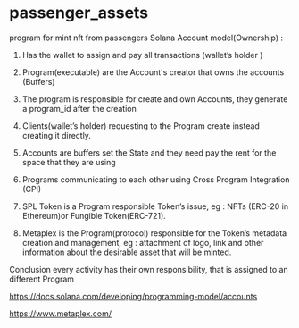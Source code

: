 # passenger_assets
program for mint nft from passengers
Solana Account model(Ownership) :


1. Has the wallet to assign and pay all transactions (wallet’s holder ) 

2.  Program(executable) are the Account's creator that owns the accounts (Buffers)

3. The program is responsible for create and own Accounts, they generate a program_id after the creation 

4. Clients(wallet’s holder) requesting to the Program  create instead creating it directly.

5. Accounts are buffers set the State and they need pay the rent for the space that they  are using 

6. Programs communicating to each other using Cross Program Integration (CPI) 

7. SPL Token is a Program responsible Token’s issue, eg : NFTs (ERC-20 in Ethereum)or Fungible Token(ERC-721).

8. Metaplex is the Program(protocol) responsible for the Token’s metadata creation and management, eg : attachment of logo, link and other information about the desirable asset that will be minted.


Conclusion  every activity has their own responsibility, that is assigned to an different Program 


https://docs.solana.com/developing/programming-model/accounts

https://www.metaplex.com/
